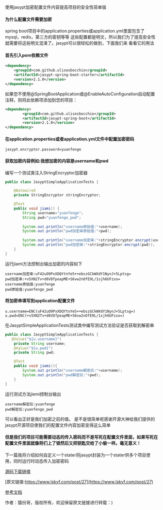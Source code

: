 使用jasypt加密配置文件内容提高项目的安全性简单版

#### 为什么配置文件需要加密
spring boot项目中的application.properties或application.yml里面包含了mysql，redis，第三方的密钥等等
这些配置都是明文，所以我们为了提高安全性就需要将这些明文混淆了。jasypt可以很轻松的做到，下面我们来
看看它的用法
#### 首先引入pom依赖文件
```xml
<dependency>
    <groupId>com.github.ulisesbocchio</groupId>
    <artifactId>jasypt-spring-boot-starter</artifactId>
    <version>2.1.0</version>
</dependency>
```
 如果您不使用@SpringBootApplication或@EnableAutoConfiguration自动配置注释，则将此依赖项添加到您的项目：
  
```xml
<dependency>
        <groupId>com.github.ulisesbocchio</groupId>
        <artifactId>jasypt-spring-boot</artifactId>
        <version>2.1.0</version>
</dependency>
```
#### 在application.properties或者application.yml文件中配置加密密码
```properties
jasypt.encryptor.password=yuanfenge
```
#### 获取加密内容例如:我想加密的内容是username和pwd
编写一个测试类注入StringEncryptor加密器
```java
public class JasyptSimpleApplicationTests {

	@Autowired
	private StringEncryptor stringEncryptor;

	@Test
	public void jiami() {
		String username="yuanfenge";
		String pwd="yuanfenge_pwd";
		
		System.out.println("username原始值:"+username);
		System.out.println("pwd加密串原始值:"+pwd);
		
		System.out.println("username加密串:"+stringEncryptor.encrypt(username));
		System.out.println("pwd加密串:"+stringEncryptor.encrypt(pwd));
	}
}

```
运行jiami方法控制台输出加密的内容如下
```
username加密串:uF42uO9PxXDQYtnYe5++ebszGCkWXdY1NynJ+5Lptsg=
pwd加密串:+v5XN2Tv+d6VDfpeapME+S6vw2nOfE9L/1sjh6UFzso=
username原始值:yuanfenge
pwd原始值:yuanfenge_pwd
```
#### 将加密串填写到application配置文件
```properties
u.username=ENC(uF42uO9PxXDQYtnYe5++ebszGCkWXdY1NynJ+5Lptsg=)
u.pwd=ENC(+v5XN2Tv+d6VDfpeapME+S6vw2nOfE9L/1sjh6UFzso=)
```
在JasyptSimpleApplicationTests测试类中编写测试方法验证是否获取到解密串
```java
public class JasyptSimpleApplicationTests {
   @Value("${u.username}")
	private String username;
	@Value("${u.pwd}")
	private String pwd;

	@Test
	public void jiemi(){
		System.out.println("username解密后:"+username);
		System.out.println("pwd解密后:"+pwd);
	}
}
```
运行测试方法jiemi控制台输出
```
username解密后:yuanfenge
pwd解密后:yuanfenge_pwd

```
可以看出正好是我们加密之前的值。
是不是很简单呢感谢开源大神给我们提供的jasypt开源项目使我们的配置文件内容加密变得这么简单
#### 但是我们的项目可能需要动态的传入密码而不是写死在配置文件里面，如果写死在配置文件里面就像将们上了锁然后又把钥匙交给了小偷一样。毫无意义！
下一篇我将介绍如何自定义一个stater将jasypt封装为一个stater供多个项目使用，同时运行时动态传入加密密码

[源码下载链接](https://github.com/yuanfenge/springboot)

[原文链接:https://www.lskyf.com/post/27](https://www.lskyf.com/post/27)

[参考文档](https://github.com/ulisesbocchio/jasypt-spring-boot)

作者：猿份哥，版权所有，欢迎保留原文链接进行转载：)